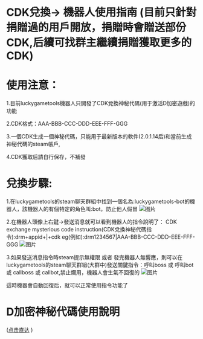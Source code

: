 <style>
body {
  background-image: url('background.jpg'); 
  background-size: cover; 
  background-position: center;
  background-repeat: no-repeat; 
  background-attachment: fixed; 
}
</style>
<script async src="https://pagead2.googlesyndication.com/pagead/js/adsbygoogle.js?client=ca-pub-7261994485465423"
     crossorigin="anonymous"></script>

# CDK兌換-> 機器人使用指南 (目前只針對捐贈過的用戶開放，捐贈時會贈送部份CDK,后續可找群主繼續捐贈獲取更多的CDK)

# 使用注意：

1.目前luckygametools機器人只開發了CDK兌換神秘代碼(用于激活D加密遊戲)的功能

2.CDK格式：AAA-BBB-CCC-DDD-EEE-FFF-GGG

3.一個CDK生成一個神秘代碼，只能用于最新版本的軟件(2.0.1.14后)和當前生成神秘代碼的steam帳戶,

4.CDK獲取后請自行保存，不補發

# 兌換步驟:

1.在luckygametools的steam聊天群組中找到一個名為:luckygametools-bot的機器人，該機器人的有個特定的角色叫:bot，防止他人假冒
![图片](https://github.com/user-attachments/assets/9182c8a6-ad50-49b2-9f53-d5bcd192795b)

2.在機器人頭像上右鍵->發送消息就可以看到機器人的指令說明了：
CDK exchange mysterious code instruction(CDK兌換神秘代碼指令):drm+appid+|+cdk
eg(例如):drm1234567|AAA-BBB-CCC-DDD-EEE-FFF-GGG
![图片](https://github.com/user-attachments/assets/0f621163-de7a-4f50-89f8-8f51209db8c3)



3.如果發送消息指令時steam提示無權限 或者 發完機器人無響應，則可以在luckygametools的steam聊天群組(大群中)發送關鍵指令：呼叫boss 或 呼叫bot 或 callboss 或 callbot,禁止爛用，機器人會生氣不回復的 
![图片](https://github.com/user-attachments/assets/428203f8-3f5b-4d7e-818f-c842ec4772eb)

這時機器會自動回復后，就可以正常使用指令功能了

# D加密神秘代碼使用說明 
(<a href="https://luckygametools.github.io/README_zh.html#%E6%94%AF%E6%8C%81d%E5%8A%A0%E5%AF%86%E6%B8%B8%E6%88%8F%E8%87%AA%E5%8A%A8%E6%8E%88%E6%9D%83" target="_blank">点击直达</a> )


